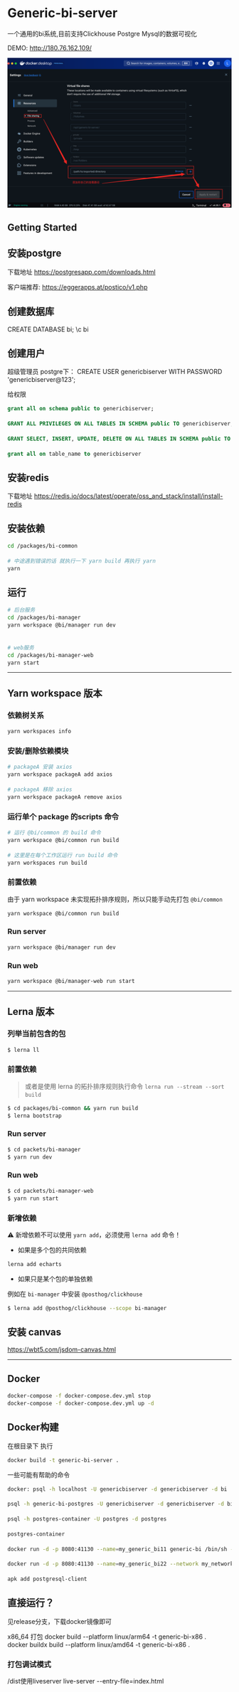 # Generic-bi-server
一个通用的bi系统,目前支持Clickhouse Postgre Mysql的数据可视化

DEMO: http://180.76.162.109/


![alt text](image.png)
## Getting Started

## 安装postgre
下载地址 https://postgresapp.com/downloads.html

客户端推荐: https://eggerapps.at/postico/v1.php

## 创建数据库
CREATE DATABASE bi;
\c bi

## 创建用户
超级管理员 postgre下：
CREATE USER genericbiserver WITH PASSWORD 'genericbiserver@123';

给权限
```sql
grant all on schema public to genericbiserver;

GRANT ALL PRIVILEGES ON ALL TABLES IN SCHEMA public TO genericbiserver;

GRANT SELECT, INSERT, UPDATE, DELETE ON ALL TABLES IN SCHEMA public TO genericbiserver;

grant all on table_name to genericbiserver

```


## 安装redis
下载地址  https://redis.io/docs/latest/operate/oss_and_stack/install/install-redis

## 安装依赖
```bash
cd /packages/bi-common

# 中途遇到错误的话 就执行一下 yarn build 再执行 yarn
yarn 

```

## 运行 

```bash
# 后台服务
cd /packages/bi-manager
yarn workspace @bi/manager run dev


# web服务
cd /packages/bi-manager-web
yarn start
```
---

## Yarn workspace 版本

### 依赖树关系

```bash
yarn workspaces info 
```

### 安装/删除依赖模块

```bash
# packageA 安装 axios
yarn workspace packageA add axios

# packageA 移除 axios
yarn workspace packageA remove axios
```

### 运行单个 package 的scripts 命令

```bash
# 运行 @bi/common 的 build 命令
yarn workspace @bi/common run build

# 这里是在每个工作区运行 run build 命令
yarn workspaces run build
```

### 前置依赖

由于 yarn workspace 未实现拓扑排序规则，所以只能手动先打包 `@bi/common`

```bash
yarn workspace @bi/common run build 
```

### Run server

```bash
yarn workspace @bi/manager run dev  
```

### Run web

```bash
yarn workspace @bi/manager-web run start  
```

---

## Lerna 版本

### 列举当前包含的包

```bash
$ lerna ll
```

### 前置依赖

> 或者是使用 lerna 的拓扑排序规则执行命令
> `lerna run --stream --sort build`

```bash
$ cd packages/bi-common && yarn run build
$ lerna bootstrap
```

### Run server

```bash
$ cd packets/bi-manager
$ yarn run dev
```

### Run web

```bash
$ cd packets/bi-manager-web
$ yarn run start
```

### 新增依赖

⚠️ 新增依赖不可以使用 `yarn add`，必须使用 `lerna add` 命令！

- 如果是多个包的共同依赖

```bash
lerna add echarts
```

- 如果只是某个包的单独依赖

例如在 `bi-manager` 中安装 `@posthog/clickhouse`

```bash
$ lerna add @posthog/clickhouse --scope bi-manager
```


## 安装 canvas
https://wbt5.com/jsdom-canvas.html


---

## Docker

```bash
docker-compose -f docker-compose.dev.yml stop
docker-compose -f docker-compose.dev.yml up -d
```

## Docker构建
在根目录下 执行
```bash
docker build -t generic-bi-server .
```

一些可能有帮助的命令
```bash
docker: psql -h localhost -U genericbiserver -d genericbiserver -d bi

psql -h generic-bi-postgres -U genericbiserver -d genericbiserver -d bi -w genericbiserver@123

psql -h postgres-container -U postgres -d postgres

postgres-container

docker run -d -p 8080:41130 --name=my_generic_bi11 generic-bi /bin/sh -c "tail -f /dev/null"  

docker run -d -p 8080:41130 --name=my_generic_bi22 --network my_network generic-bi /bin/sh -c "tail -f /dev/null"

apk add postgresql-client
```

## 直接运行？
见release分支，下载docker镜像即可

x86_64 打包 docker build --platform linux/arm64  -t generic-bi-x86 .  
docker buildx build --platform linux/amd64 -t generic-bi-x86 .


### 打包调试模式
/dist使用liveserver
live-server --entry-file=index.html
